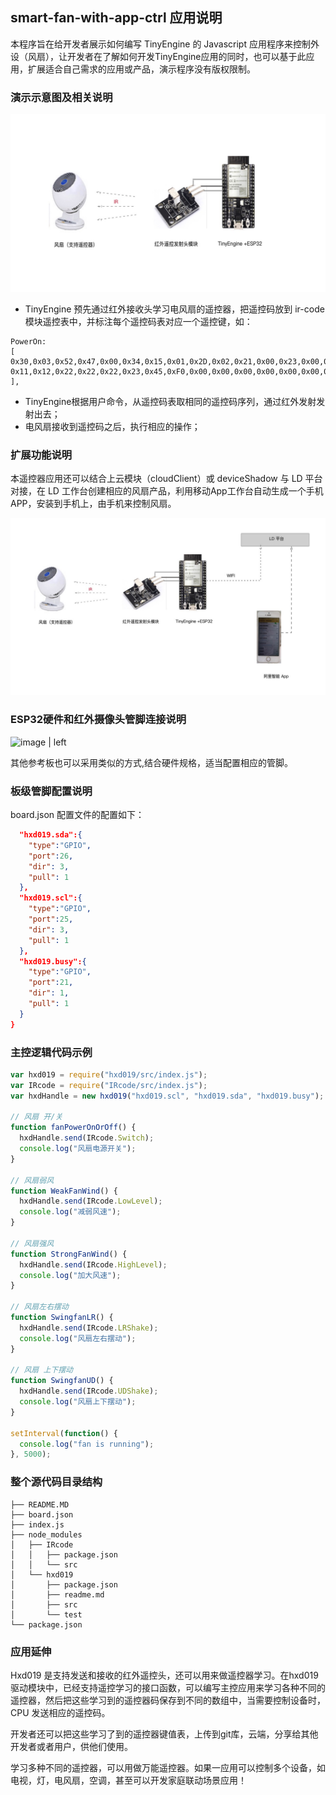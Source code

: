 ## smart-fan-with-app-ctrl 应用说明
本程序旨在给开发者展示如何编写 TinyEngine 的 Javascript 应用程序来控制外设（风扇），让开发者在了解如何开发TinyEngine应用的同时，也可以基于此应用，扩展适合自己需求的应用或产品，演示程序没有版权限制。

### 演示示意图及相关说明

![image | left](../../../docs/graph/fan-demo.jpg "")

* TinyEngine 预先通过红外接收头学习电风扇的遥控器，把遥控码放到 ir-code 模块遥控表中，并标注每个遥控码表对应一个遥控键，如：

```
PowerOn: 
[
0x30,0x03,0x52,0x47,0x00,0x34,0x15,0x01,0x2D,0x02,0x21,0x00,0x23,0x00,0x65,0x00,0x24,0x00,0x03,0x0A,0x24,0x00,0x88,0x00,0x33,0x02,0x00,0x00,0x21,0x00,0xFF,0xFF,0xFF,0xFF,0xFF,0xFF,0xFF,0xFF,0x01,0x11,0x11,0x11,0x21,0x22,0x22,0x12,0x21,0x11,0x11,
0x11,0x12,0x22,0x22,0x22,0x23,0x45,0xF0,0x00,0x00,0x00,0x00,0x00,0x00,0x00,0x00,0x00,0x00,0x00,0x04,0x76,0x3E,0xA0
],

```
* TinyEngine根据用户命令，从遥控码表取相同的遥控码序列，通过红外发射发射出去；
* 电风扇接收到遥控码之后，执行相应的操作；

### 扩展功能说明
本遥控器应用还可以结合上云模块（cloudClient）或 deviceShadow 与 LD 平台对接，在 LD 工作台创建相应的风扇产品，利用移动App工作台自动生成一个手机 APP，安装到手机上，由手机来控制风扇。

![image | left](../../../docs/graph/smart-fan.jpg "")



### ESP32硬件和红外摄像头管脚连接说明


![image | left](../../../docs/graph/fan连线图.jpg "")

其他参考板也可以采用类似的方式,结合硬件规格，适当配置相应的管脚。

### 板级管脚配置说明
board.json 配置文件的配置如下：

```json
  "hxd019.sda":{
    "type":"GPIO",
    "port":26,
    "dir": 3,
    "pull": 1
  },
  "hxd019.scl":{
    "type":"GPIO",
    "port":25,
    "dir": 3,
    "pull": 1
  },
  "hxd019.busy":{
    "type":"GPIO",
    "port":21,
    "dir": 1,
    "pull": 1
  }
}

```

### 主控逻辑代码示例

```js
var hxd019 = require("hxd019/src/index.js");
var IRcode = require("IRcode/src/index.js");
var hxdHandle = new hxd019("hxd019.scl", "hxd019.sda", "hxd019.busy");

// 风扇 开/关
function fanPowerOnOrOff() {
  hxdHandle.send(IRcode.Switch);
  console.log("风扇电源开关");
}

// 风扇弱风
function WeakFanWind() {
  hxdHandle.send(IRcode.LowLevel);
  console.log("减弱风速");
}

// 风扇强风
function StrongFanWind() {
  hxdHandle.send(IRcode.HighLevel);
  console.log("加大风速");
}

// 风扇左右摆动
function SwingfanLR() {
  hxdHandle.send(IRcode.LRShake);
  console.log("风扇左右摆动");
}

// 风扇 上下摆动
function SwingfanUD() {
  hxdHandle.send(IRcode.UDShake);
  console.log("风扇上下摆动");
}

setInterval(function() {
  console.log("fan is running");
}, 5000);
```

### 整个源代码目录结构

```
├── README.MD
├── board.json
├── index.js
├── node_modules
│   ├── IRcode
│   │   ├── package.json
│   │   └── src
│   └── hxd019
│       ├── package.json
│       ├── readme.md
│       ├── src
│       └── test
└── package.json
```

### 应用延伸
Hxd019 是支持发送和接收的红外遥控头，还可以用来做遥控器学习。在hxd019 驱动模块中，已经支持遥控学习的接口函数，可以编写主控应用来学习各种不同的遥控器，然后把这些学习到的遥控器码保存到不同的数组中，当需要控制设备时，CPU 发送相应的遥控码。

开发者还可以把这些学习了到的遥控器键值表，上传到git库，云端，分享给其他开发者或者用户，供他们使用。

学习多种不同的遥控器，可以用做万能遥控器。如果一应用可以控制多个设备，如电视，灯，电风扇，空调，甚至可以开发家庭联动场景应用！
